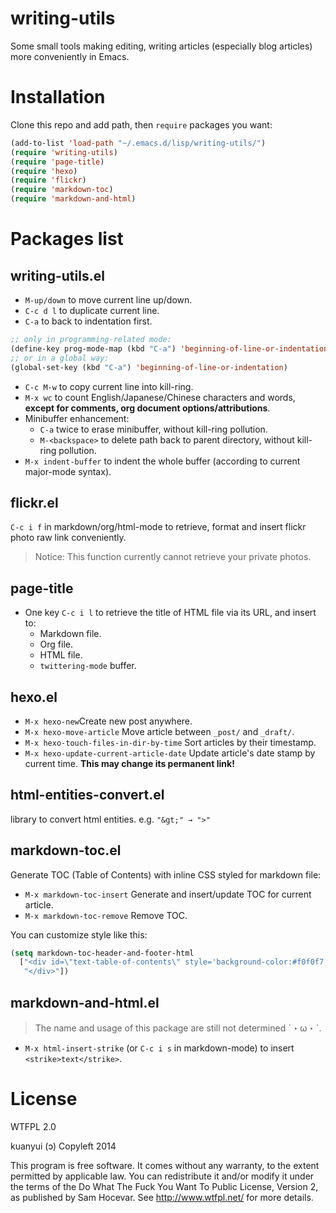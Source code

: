 # writing-utils
Some small tools making editing, writing articles (especially blog articles) more conveniently in Emacs.
# Installation
Clone this repo and add path, then `require` packages you want:

```lisp
(add-to-list 'load-path "~/.emacs.d/lisp/writing-utils/")
(require 'writing-utils)
(require 'page-title)
(require 'hexo)
(require 'flickr)
(require 'markdown-toc)
(require 'markdown-and-html)
```

# Packages list
## writing-utils.el
- `M-up/down` to move current line up/down.
- `C-c d l` to duplicate current line.
- `C-a` to back to indentation first.
```lisp
;; only in programming-related mode:
(define-key prog-mode-map (kbd "C-a") 'beginning-of-line-or-indentation)
;; or in a global way:
(global-set-key (kbd "C-a") 'beginning-of-line-or-indentation)
```
- `C-c M-w` to copy current line into kill-ring.
- `M-x wc` to count English/Japanese/Chinese characters and words, **except for comments, org document options/attributions**.
- Minibuffer enhancement:
    - `C-a` twice to erase minibuffer, without kill-ring pollution.
    - `M-<backspace>` to delete path back to parent directory, without kill-ring pollution.
- `M-x indent-buffer` to indent the whole buffer (according to current major-mode syntax).

## flickr.el
`C-c i f` in markdown/org/html-mode to retrieve, format and insert flickr photo raw link conveniently.

> Notice: This function currently cannot retrieve your private photos.

## page-title
- One key `C-c i l` to retrieve the title of HTML file via its URL, and insert to:
    - Markdown file.
    - Org file.
    - HTML file.
    - `twittering-mode` buffer.

## hexo.el
- `M-x hexo-new`Create new post anywhere.
- `M-x hexo-move-article` Move article between `_post/` and `_draft/`. 
- `M-x hexo-touch-files-in-dir-by-time` Sort articles by their timestamp.
- `M-x hexo-update-current-article-date` Update article's date stamp by current time. **This may change its permanent link!**

## html-entities-convert.el
library to convert html entities. e.g. `"&gt;" → ">"`

## markdown-toc.el
Generate TOC (Table of Contents) with inline CSS styled for markdown file:
- `M-x markdown-toc-insert` Generate and insert/update TOC for current article.
- `M-x markdown-toc-remove` Remove TOC.

You can customize style like this:
```lisp
(setq markdown-toc-header-and-footer-html
  ["<div id=\"text-table-of-contents\" style='background-color:#f0f0f7;border-left:5px solid #568DBE;padding:10px 20px;margin:1em 0;display:table;'><h3 style='color:#505050;margin-top:10px !important;'>Contents</h3>"
   "</div>"])
```

## markdown-and-html.el
>The name and usage of this package are still not determined ˊ・ω・ˋ.

- `M-x html-insert-strike` (or `C-c i s` in markdown-mode) to insert `<strike>text</strike>`.

# License
WTFPL 2.0

kuanyui (ɔ) Copyleft 2014

This program is free software. It comes without any warranty, to the extent permitted by applicable law. You can redistribute it and/or modify it under the terms of the Do What The Fuck You Want To Public License, Version 2, as published by Sam Hocevar. See http://www.wtfpl.net/ for more details.
